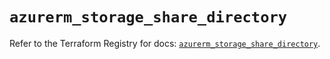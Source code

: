 # `azurerm_storage_share_directory`

Refer to the Terraform Registry for docs: [`azurerm_storage_share_directory`](https://registry.terraform.io/providers/hashicorp/azurerm/3.96.0/docs/resources/storage_share_directory).
